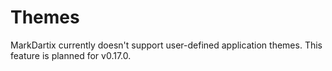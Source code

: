 # Themes

MarkDartix currently doesn't support user-defined application themes. This feature is planned for v0.17.0.
